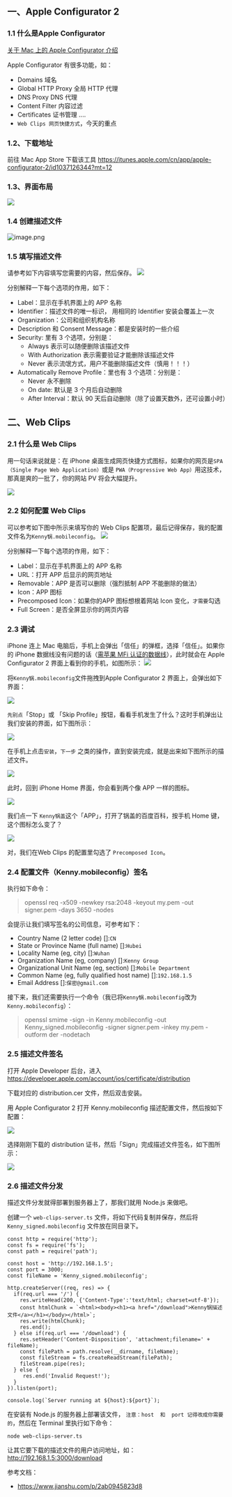 ## 一、Apple Configurator 2
### 1.1 什么是Apple Configurator

[关于 Mac 上的 Apple Configurator 介绍](https://support.apple.com/zh-cn/guide/apple-configurator-2/cadf1802aed/mac)

Apple Configurator 有很多功能，如：
- Domains 域名
- Global HTTP Proxy 全局 HTTP 代理
- DNS Proxy DNS 代理
- Content Filter 内容过滤
- Certificates 证书管理
....
- `Web Clips 网页快捷方式`，今天的重点
 

### 1.2、下载地址
前往 Mac App Store 下载该工具
https://itunes.apple.com/cn/app/apple-configurator-2/id1037126344?mt=12

### 1.3、界面布局
![](https://upload-images.jianshu.io/upload_images/16119129-5d806a6a7e99a3e2.png?imageMogr2/auto-orient/strip%7CimageView2/2/w/1240)

### 1.4 创建描述文件
![image.png](https://upload-images.jianshu.io/upload_images/16119129-27bfa27670f2c9eb.png?imageMogr2/auto-orient/strip%7CimageView2/2/w/1240)

### 1.5 填写描述文件
请参考如下内容填写您需要的内容，然后保存。
![](https://upload-images.jianshu.io/upload_images/16119129-c31b385dc5a3787e.png?imageMogr2/auto-orient/strip%7CimageView2/2/w/1240)

分别解释一下每个选项的作用，如下：
-  Label：显示在手机界面上的 APP 名称
- Identifier：描述文件的唯一标识， 用相同的 Identifier 安装会覆盖上一次
- Organization：公司和组织机构名称
- Description 和 Consent Message：都是安装时的一些介绍
- Security: 里有 3 个选项，分别是：
  - Always 表示可以随便删除该描述文件
  - With Authorization 表示需要验证才能删除该描述文件
  - Never 表示流氓方式，用户不能删除描述文件（慎用！！！）
- Automatically Remove Profile：里也有 3 个选项：分别是：
  - Never 永不删除
  - On date: 默认是 3 个月后自动删除
  - After Interval：默认 90 天后自动删除（除了设置天数外，还可设置小时）

## 二、Web Clips
### 2.1 什么是 Web Clips

用一句话来说就是：在 iPhone 桌面生成网页快捷方式图标，如果你的网页是`SPA（Single Page Web Application）`或是 `PWA（Progressive Web App）`用这技术，那真是爽的一批了，你的网站 PV 将会大幅提升。

![](https://upload-images.jianshu.io/upload_images/16119129-e2b72d6d9ee14b84.png?imageMogr2/auto-orient/strip%7CimageView2/2/w/1240)

### 2.2 如何配置 Web Clips
可以参考如下图中所示来填写你的 Web Clips 配置项，最后记得保存，我的配置文件名为`Kenny锅.mobileconfig`。
![](https://upload-images.jianshu.io/upload_images/16119129-0fbdd75e9894d0c6.png?imageMogr2/auto-orient/strip%7CimageView2/2/w/1240)

分别解释一下每个选项的作用，如下：
-  Label：显示在手机界面上的 APP 名称
- URL：打开 APP 后显示的网页地址
- Removable：APP 是否可以删除（强烈抵制 APP 不能删除的做法）
- Icon：APP 图标
- Precomposed Icon：如果你的APP 图标想根着网站 Icon 变化，`才需要`勾选
- Full Screen：是否全屏显示你的网页内容

### 2.3 调试
iPhone 连上 Mac 电脑后，手机上会弹出「信任」的弹框，选择「信任」。如果你的 iPhone 数据线没有问题的话（[需苹果 MFi 认证的数据线](https://baike.baidu.com/item/%E8%8B%B9%E6%9E%9CMFi%E8%AE%A4%E8%AF%81/751582?fr=aladdin)），此时就会在 Apple Configurator 2 界面上看到你的手机，如图所示：
![](https://upload-images.jianshu.io/upload_images/16119129-4e33fe6cc81a7ad7.png?imageMogr2/auto-orient/strip%7CimageView2/2/w/1240)

将`Kenny锅.mobileconfig`文件拖拽到Apple Configurator 2 界面上，会弹出如下界面：

![](https://upload-images.jianshu.io/upload_images/16119129-c7b16894c29bb34f.png?imageMogr2/auto-orient/strip%7CimageView2/2/w/1240)

`先别点`「Stop」或 「Skip Profile」按钮，看看手机发生了什么？这时手机弹出让我们安装的界面，如下图所示：

![](https://upload-images.jianshu.io/upload_images/16119129-2289870585cb5a1c.png?imageMogr2/auto-orient/strip%7CimageView2/2/w/1240)

在手机上点击`安装`，`下一步` 之类的操作，直到安装完成，就是出来如下图所示的描述文件。

![](https://upload-images.jianshu.io/upload_images/16119129-fed11208a31f9496.png?imageMogr2/auto-orient/strip%7CimageView2/2/w/1240)

此时，回到 iPhone Home 界面，你会看到两个像 APP 一样的图标。

 ![](https://upload-images.jianshu.io/upload_images/16119129-0634a7d77b9fe14c.png?imageMogr2/auto-orient/strip%7CimageView2/2/w/1240)

我们点一下 `Kenny锅盖`这个「APP」，打开了锅盖的百度百科，按手机 Home 键，这个图标怎么变了？ 

![](https://upload-images.jianshu.io/upload_images/16119129-32c6cbf3d1247392.png?imageMogr2/auto-orient/strip%7CimageView2/2/w/1240)

对，我们在Web Clips 的配置里勾选了 `Precomposed Icon`。

### 2.4 配置文件（Kenny.mobileconfig）签名
执行如下命令：
>openssl req -x509 -newkey rsa:2048 -keyout my.pem -out signer.pem -days 3650 -nodes

会提示让我们填写签名的公司信息，可参考如下：
- Country Name (2 letter code) []:`CN`
- State or Province Name (full name) []:`Hubei`
- Locality Name (eg, city) []:`Wuhan`
- Organization Name (eg, company) []:`Kenny Group`
- Organizational Unit Name (eg, section) []:`Mobile Department`
- Common Name (eg, fully qualified host name) []:`192.168.1.5`
- Email Address []:`保密@gmail.com`

接下来，我们还需要执行一个命令（我已将`Kenny锅.mobileconfig`改为`Kenny.mobileconfig`）：

>openssl smime -sign -in Kenny.mobileconfig -out Kenny_signed.mobileconfig -signer signer.pem -inkey my.pem -outform der -nodetach

### 2.5 描述文件签名

打开 Apple Developer 后台，进入 https://developer.apple.com/account/ios/certificate/distribution

下载对应的 distribution.cer 文件，然后双击安装。

用 Apple Configurator 2 打开 Kenny.mobileconfig 描述配置文件，然后按如下配置：

![](https://upload-images.jianshu.io/upload_images/16119129-1bbdccd4be63b1b5.png?imageMogr2/auto-orient/strip%7CimageView2/2/w/1240)

选择刚刚下载的 distribution 证书，然后「Sign」完成描述文件签名，如下图所示：

![](https://upload-images.jianshu.io/upload_images/16119129-9283f5cf6bb80c33.png?imageMogr2/auto-orient/strip%7CimageView2/2/w/1240)

### 2.6 描述文件分发

描述文件分发就得部署到服务器上了，那我们就用 Node.js 来做吧。

创建一个 `web-clips-server.ts` 文件，将如下代码复制并保存，然后将 `Kenny_signed.mobileconfig` 文件放在同目录下。

```
const http = require('http');
const fs = require('fs');
const path = require('path');

const host = 'http://192.168.1.5';
const port = 3000;
const fileName = 'Kenny_signed.mobileconfig';

http.createServer((req, res) => {
  if(req.url === '/') {
    res.writeHead(200, {'Content-Type':'text/html; charset=utf-8'});
    const htmlChunk = `<html><body><h1><a href="/download">Kenny锅描述文件</a></h1></body></html>`;
    res.write(htmlChunk);
    res.end();
  } else if(req.url === '/download') {
    res.setHeader('Content-Disposition', 'attachment;filename=' + fileName);
    const filePath = path.resolve(__dirname, fileName);
    const fileStream = fs.createReadStream(filePath);
    fileStream.pipe(res);
  } else {
     res.end('Invalid Request!');
  }
}).listen(port);

console.log(`Server running at ${host}:${port}`);
```

在安装有 Node.js 的服务器上部署该文件， `注意：host  和  port 记得改成你需要的`，然后在 Terminal 里执行如下命令：

`node web-clips-server.ts`

让其它要下载的描述文件的用户访问地址，如：http://192.168.1.5:3000/download

参考文档：
- https://www.jianshu.com/p/2ab0945823d8
